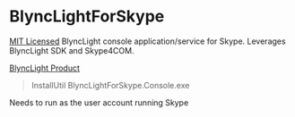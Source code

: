 # BlyncLightForSkype

[MIT Licensed](https://github.com/josh-leeming/BlyncLightForSkype/blob/master/LICENSE) BlyncLight console application/service for Skype. Leverages BlyncLight SDK and Skype4COM.

[BlyncLight Product](http://www.blynclight.com/products/blync-light?variant=328886579)

> InstallUtil BlyncLightForSkype.Console.exe


Needs to run as the user account running Skype

